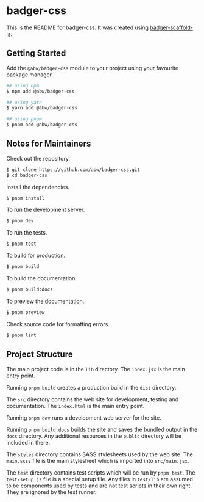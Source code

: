 # badger-css

This is the README for badger-css.  It was created using
[badger-scaffold-js](https://github.com/abw/badger-scaffold-js).

## Getting Started

Add the `@abw/badger-css` module to your project using your favourite
package manager.

```bash
## using npm
$ npm add @abw/badger-css

## using yarn
$ yarn add @abw/badger-css

## using pnpm
$ pnpm add @abw/badger-css
```

## Notes for Maintainers

Check out the repository.

```bash
$ git clone https://github.com/abw/badger-css.git
$ cd badger-css
```

Install the dependencies.

```bash
$ pnpm install
```

To run the development server.

```bash
$ pnpm dev
```

To run the tests.

```bash
$ pnpm test
```

To build for production.

```bash
$ pnpm build
```

To build the documentation.

```bash
$ pnpm build:docs
```

To preview the documentation.

```bash
$ pnpm preview
```

Check source code for formatting errors.

```bash
$ pnpm lint
```


## Project Structure

The main project code is in the `lib` directory.  The `index.jsx` is the
main entry point.

Running `pnpm build` creates a production build in the `dist`
directory.

The `src` directory contains the web site for development, testing and
documentation.  The `index.html` is the main entry point.

Running `pnpm dev` runs a development web server for the site.

Running `pnpm build:docs` builds the site and saves the bundled
output in the `docs` directory.  Any additional resources in the `public`
directory will be included in there.

The `styles` directory contains SASS stylesheets used by the web site.
The `main.scss` file is the main stylesheet which is imported into
`src/main.jsx`.

The `test` directory contains test scripts which will be run by
`pnpm test`.  The `test/setup.js` file is a special setup file.
Any files in `test/lib` are assumed to be components used by tests and
are not test scripts in their own right.  They are ignored by the test
runner.
